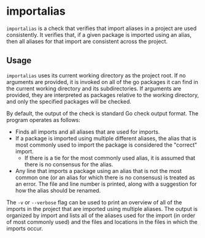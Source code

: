 importalias
===========
`importalias` is a check that verifies that import aliases in a project are used consistently. It verifies that, if a
given package is imported using an alias, then all aliases for that import are consistent across the project.

Usage
-----
`importalias` uses its current working directory as the project root. If no arguments are provided, it is invoked on all
of the go packages it can find in the current working directory and its subdirectories. If arguments are provided, they
are interpreted as packages relative to the working directory, and only the specified packages will be checked.

By default, the output of the check is standard Go check output format. The program operates as follows:

* Finds all imports and all aliases that are used for imports.
* If a package is imported using multiple different aliases, the alias that is most commonly used to import the package
  is considered the "correct" import.
  * If there is a tie for the most commonly used alias, it is assumed that there is no consensus for the alias.
* Any line that imports a package using an alias that is not the most common one (or an alias for which there is no
  consensus) is treated as an error. The file and line number is printed, along with a suggestion for how the alias
  should be renamed.

The `-v` or `--verbose` flag can be used to print an overview of all of the imports in the project that are imported
using multiple aliases. The output is organized by import and lists all of the aliases used for the import (in order of
most commonly used) and the files and locations in the files in which the imports occur.
